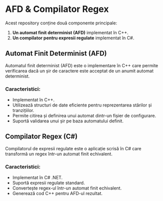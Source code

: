 # AFD & Compilator Regex

Acest repository conține două componente principale:
1. **Un automat finit determinist (AFD)** implementat în C++.
2. **Un compilator pentru expresii regulate** implementat în C#.

## Automat Finit Determinist (AFD)

Automatul finit determinist (AFD) este o implementare în C++ care permite verificarea dacă un șir de caractere este acceptat de un anumit automat determinist.

### Caracteristici:
- Implementat în C++.
- Utilizează structuri de date eficiente pentru reprezentarea stărilor și tranzițiilor.
- Permite citirea și definirea unui automat dintr-un fișier de configurare.
- Suportă validarea unui șir pe baza automatului definit.

## Compilator Regex (C#)

Compilatorul de expresii regulate este o aplicație scrisă în C# care transformă un regex într-un automat finit echivalent.

### Caracteristici:
- Implementat în C# .NET.
- Suportă expresii regulate standard.
- Convertește regex-ul într-un automat finit echivalent.
- Generează cod C++ pentru AFD-ul rezultat.

